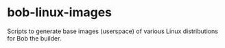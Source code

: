 # bob-linux-images
Scripts to generate base images (userspace) of various Linux distributions for Bob the builder.
